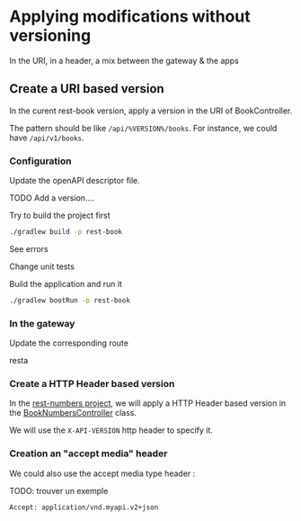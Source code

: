 # Applying modifications without versioning 

In the URI, in a header, a mix between the gateway & the apps

## Create a URI based version

In the curent rest-book version, apply a version in the URI of BookController.

The pattern should be like ``/api/%VERSION%/books``. 
For instance, we could have ``/api/v1/books``.

### Configuration


Update the openAPI descriptor file.

TODO
Add a version....

Try to build the project first

```bash 
./gradlew build -p rest-book
``` 

See errors

Change unit tests

Build the application and run it

```bash 
./gradlew bootRun -p rest-book
``` 

### In the gateway

Update the corresponding route

resta

### Create a HTTP Header based version

In the [rest-numbers project](../rest-numbers), we will apply a HTTP Header based version in the [BookNumbersController](./../rest-number/src/main/java/info/touret/bookstore/spring/number/controller/BookNumbersController.java) class.

We will use the ``X-API-VERSION`` http header to specify it.

### Creation an "accept media" header

We could also use  the accept media type header :


TODO: trouver un exemple
```
Accept: application/vnd.myapi.v2+json
```
